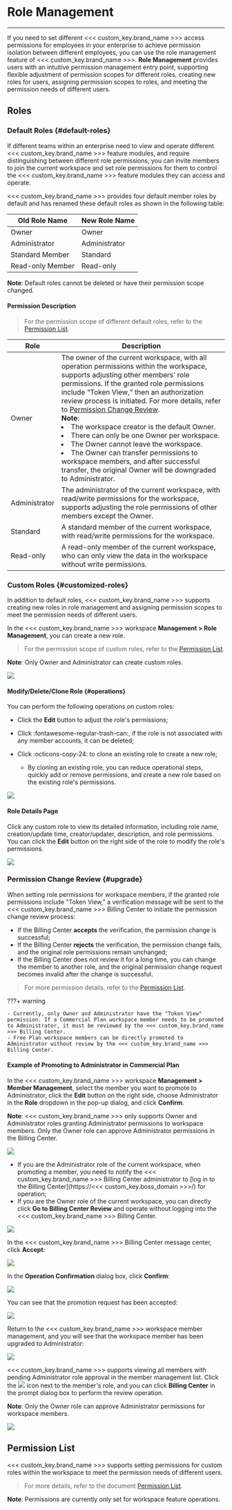 # Role Management
---

If you need to set different <<< custom_key.brand_name >>> access permissions for employees in your enterprise to achieve permission isolation between different employees, you can use the role management feature of <<< custom_key.brand_name >>>. **Role Management** provides users with an intuitive permission management entry point, supporting flexible adjustment of permission scopes for different roles, creating new roles for users, assigning permission scopes to roles, and meeting the permission needs of different users.

## Roles

### Default Roles {#default-roles}

If different teams within an enterprise need to view and operate different <<< custom_key.brand_name >>> feature modules, and require distinguishing between different role permissions, you can invite members to join the current workspace and set role permissions for them to control the <<< custom_key.brand_name >>> feature modules they can access and operate.

<<< custom_key.brand_name >>> provides four default member roles by default and has renamed these default roles as shown in the following table:

| Old Role Name | New Role Name |
| ------------- | ------------- |
| Owner         | Owner         |
| Administrator | Administrator |
| Standard Member | Standard     |
| Read-only Member | Read-only    |

**Note**: Default roles cannot be deleted or have their permission scope changed.

#### Permission Description

> For the permission scope of different default roles, refer to the [Permission List](role-list.md).

| **Role**      | **Description**                                                     |
| ------------- | ------------------------------------------------------------------- |
| Owner         | The owner of the current workspace, with all operation permissions within the workspace, supports adjusting other members' role permissions. If the granted role permissions include "Token View," then an authorization review process is initiated. For more details, refer to [Permission Change Review](#upgrade).<br />**Note**:<br /><li>The workspace creator is the default Owner.<br /><li>There can only be one Owner per workspace.<br /><li>The Owner cannot leave the workspace.<br /><li>The Owner can transfer permissions to workspace members, and after successful transfer, the original Owner will be downgraded to Administrator. |
| Administrator | The administrator of the current workspace, with read/write permissions for the workspace, supports adjusting the role permissions of other members except the Owner. |
| Standard      | A standard member of the current workspace, with read/write permissions for the workspace. |
| Read-only     | A read-only member of the current workspace, who can only view the data in the workspace without write permissions. |

### Custom Roles {#customized-roles}

In addition to default roles, <<< custom_key.brand_name >>> supports creating new roles in role management and assigning permission scopes to meet the permission needs of different users.

In the <<< custom_key.brand_name >>> workspace **Management > Role Management**, you can create a new role.

> For the permission scope of custom roles, refer to the [Permission List](role-list.md).

**Note**: Only Owner and Administrator can create custom roles.

![](img/8.member_6.png)

#### Modify/Delete/Clone Role {#operations}

You can perform the following operations on custom roles:

- Click the **Edit** button to adjust the role's permissions;

- Click :fontawesome-regular-trash-can:, if the role is not associated with any member accounts, it can be deleted;

- Click :octicons-copy-24: to clone an existing role to create a new role;

    - By cloning an existing role, you can reduce operational steps, quickly add or remove permissions, and create a new role based on the existing role's permissions.

![](img/clone.png)

#### Role Details Page

Click any custom role to view its detailed information, including role name, creation/update time, creator/updater, description, and role permissions. You can click the **Edit** button on the right side of the role to modify the role's permissions.

![](img/8.member_13.1.png)

### Permission Change Review {#upgrade}

When setting role permissions for workspace members, if the granted role permissions include "Token View," a verification message will be sent to the <<< custom_key.brand_name >>> Billing Center to initiate the permission change review process:

- If the Billing Center **accepts** the verification, the permission change is successful;
- If the Billing Center **rejects** the verification, the permission change fails, and the original role permissions remain unchanged;
- If the Billing Center does not review it for a long time, you can change the member to another role, and the original permission change request becomes invalid after the change is successful.

> For more permission details, refer to the [Permission List](role-list.md).

???+ warning

    - Currently, only Owner and Administrator have the "Token View" permission. If a Commercial Plan workspace member needs to be promoted to Administrator, it must be reviewed by the <<< custom_key.brand_name >>> Billing Center.
    - Free Plan workspace members can be directly promoted to Administrator without review by the <<< custom_key.brand_name >>> Billing Center.

#### Example of Promoting to Administrator in Commercial Plan

In the <<< custom_key.brand_name >>> workspace **Management > Member Management**, select the member you want to promote to Administrator, click the **Edit** button on the right side, choose Administrator in the **Role** dropdown in the pop-up dialog, and click **Confirm**.

**Note**: <<< custom_key.brand_name >>> only supports Owner and Administrator roles granting Administrator permissions to workspace members. Only the Owner role can approve Administrator permissions in the Billing Center.

![](img/11.role_upgrade_1.png)

- If you are the Administrator role of the current workspace, when promoting a member, you need to notify the <<< custom_key.brand_name >>> Billing Center administrator to [log in to the Billing Center](https://<<< custom_key.boss_domain >>>/) for operation;
- If you are the Owner role of the current workspace, you can directly click **Go to Billing Center Review** and operate without logging into the <<< custom_key.brand_name >>> Billing Center.

![](img/11.role_upgrade_2.png)

In the <<< custom_key.brand_name >>> Billing Center message center, click **Accept**:

![](img/11.role_upgrade_3.png)

In the **Operation Confirmation** dialog box, click **Confirm**:

![](img/11.role_upgrade_4.png)

You can see that the promotion request has been accepted:

![](img/11.role_upgrade_5.png)

Return to the <<< custom_key.brand_name >>> workspace member management, and you will see that the workspace member has been upgraded to Administrator:

![](img/11.role_upgrade_6.png)

<<< custom_key.brand_name >>> supports viewing all members with pending Administrator role approval in the member management list. Click the ![](img/4.member_admin_2.png) icon next to the member's role, and you can click **Billing Center** in the prompt dialog box to perform the review operation.

**Note**: Only the Owner role can approve Administrator permissions for workspace members.

![](img/4.member_admin_1.png)

## Permission List

<<< custom_key.brand_name >>> supports setting permissions for custom roles within the workspace to meet the permission needs of different users.

> For more details, refer to the document [Permission List](role-list.md).

**Note**: Permissions are currently only set for workspace feature operations.